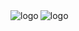 <img src="https://github-readme-stats.vercel.app/api?username=whjin&theme=radical&show_icons=true" alt="logo" align="left"/>
<img src="https://github-profile-trophy.vercel.app/?username=whjin&theme=flat&column=7" alt="logo" align="center" />
